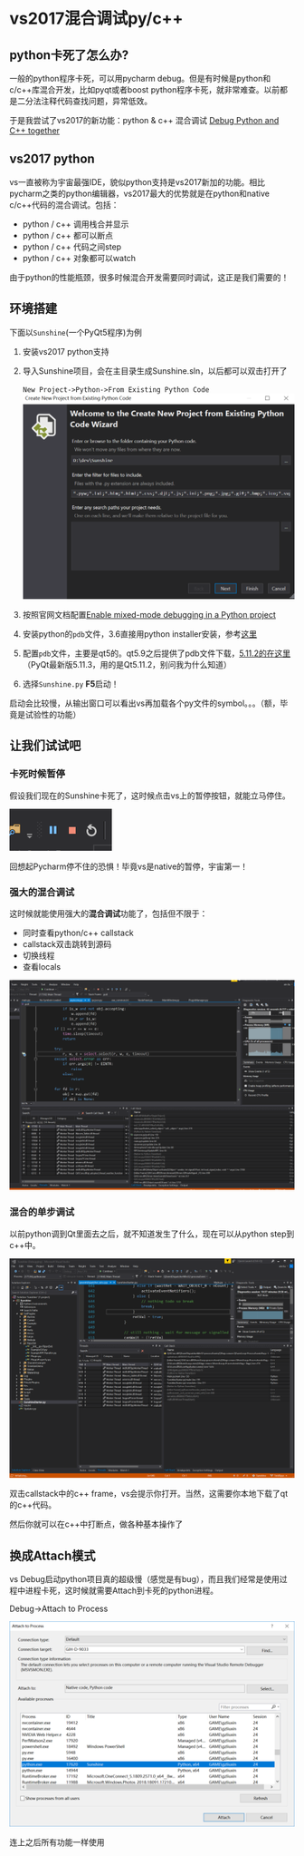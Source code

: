 vs2017混合调试py/c++
====================


## python卡死了怎么办?

一般的python程序卡死，可以用pycharm debug。但是有时候是python和c/c++库混合开发，比如pyqt或者boost python程序卡死，就非常难查。以前都是二分法注释代码查找问题，异常低效。

于是我尝试了vs2017的新功能：python & c++ 混合调试 [Debug Python and C++ together](https://docs.microsoft.com/en-us/visualstudio/python/debugging-mixed-mode-c-cpp-python-in-visual-studio?view=vs-2017)

## vs2017 python

vs一直被称为宇宙最强IDE，貌似python支持是vs2017新加的功能。相比pycharm之类的python编辑器，vs2017最大的优势就是在python和native c/c++代码的混合调试。包括：

*   python / c++ 调用栈合并显示
*   python / c++ 都可以断点
*   python / c++ 代码之间step
*   python / c++ 对象都可以watch

由于python的性能瓶颈，很多时候混合开发需要同时调试，这正是我们需要的！

## 环境搭建

下面以`Sunshine`(一个PyQt5程序)为例

1. 安装vs2017 python支持
2. 导入Sunshine项目，会在主目录生成Sunshine.sln，以后都可以双击打开了

    ```New Project->Python->From Existing Python Code```
    ![image.png](/images/vsdebugpycpp/5c3d9b205e60273aadf4650714DcRPJX.png)
3. 按照官网文档配置[Enable mixed-mode debugging in a Python project](https://docs.microsoft.com/en-us/visualstudio/python/debugging-mixed-mode-c-cpp-python-in-visual-studio?view=vs-2017#enable-mixed-mode-debugging-in-a-python-project)
4. 安装python的`pdb`文件，3.6直接用python installer安装，参考[这里](https://docs.microsoft.com/en-us/visualstudio/python/debugging-symbols-for-mixed-mode-c-cpp-python?view=vs-2017#download-symbols)
5. 配置`pdb`文件，主要是qt5的。qt5.9之后提供了pdb文件下载，[5.11.2的在这里](https://download.qt.io/archive/qt/5.11/5.11.2/)（PyQt最新版5.11.3，用的是Qt5.11.2，别问我为什么知道）
6. 选择`Sunshine.py` **F5**启动！

启动会比较慢，从输出窗口可以看出vs再加载各个py文件的symbol。。。（额，毕竟是试验性的功能）

## 让我们试试吧

### 卡死时候暂停

假设我们现在的Sunshine卡死了，这时候点击vs上的暂停按钮，就能立马停住。

![image.png](/images/vsdebugpycpp/5c3d9dbcaa49f15c3726191dzKYsU5Qw.png)

回想起Pycharm停不住的恐惧！毕竟vs是native的暂停，宇宙第一！

### 强大的混合调试

这时候就能使用强大的**混合调试**功能了，包括但不限于：
*   同时查看python/c++ callstack
*   callstack双击跳转到源码
*   切换线程
*   查看locals

![image.png](/images/vsdebugpycpp/5c3d9e54a7f2529830bb770bjqP16HQy.png)

### 混合的单步调试

以前python调到Qt里面去之后，就不知道发生了什么，现在可以从python step到c++中。

![image.png](/images/vsdebugpycpp/5c3da03a96dee435e6604c4aVmHaq5uC.png)

双击callstack中的c++ frame，vs会提示你打开。当然，这需要你本地下载了qt的c++代码。

然后你就可以在c++中打断点，做各种基本操作了

## 换成Attach模式

vs Debug启动python项目真的超级慢（感觉是有bug），而且我们经常是使用过程中进程卡死，这时候就需要Attach到卡死的python进程。

Debug->Attach to Process

![image.png](/images/vsdebugpycpp/5c3da1cb7f9d2a99198674256wRjQZ2J.png)

连上之后所有功能一样使用
